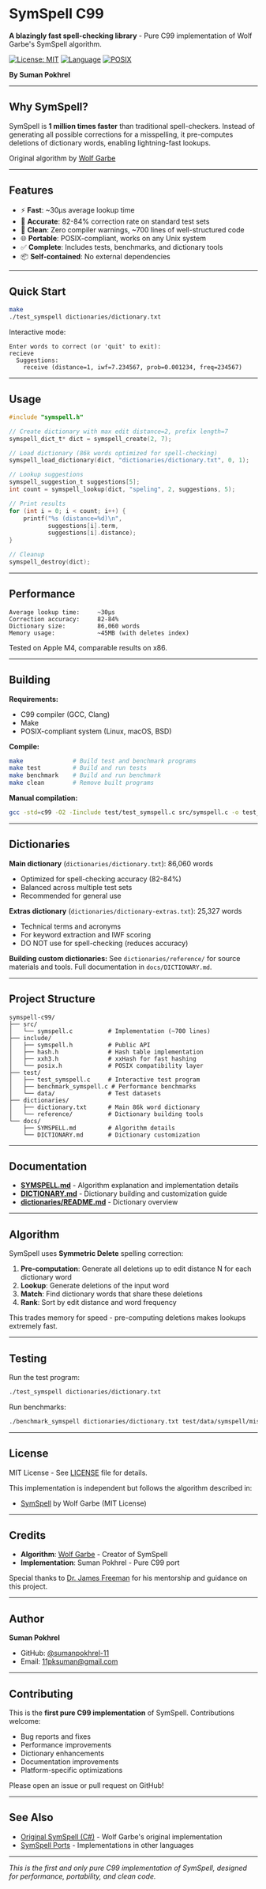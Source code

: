 # SymSpell C99

**A blazingly fast spell-checking library** - Pure C99 implementation of Wolf Garbe's SymSpell algorithm.

[![License: MIT](https://img.shields.io/badge/License-MIT-yellow.svg)](https://opensource.org/licenses/MIT)
[![Language](https://img.shields.io/badge/language-C99-blue.svg)](https://en.wikipedia.org/wiki/C99)
[![POSIX](https://img.shields.io/badge/POSIX-compliant-green.svg)](https://en.wikipedia.org/wiki/POSIX)

**By Suman Pokhrel**

---

## Why SymSpell?

SymSpell is **1 million times faster** than traditional spell-checkers. Instead of generating all possible corrections for a misspelling, it pre-computes deletions of dictionary words, enabling lightning-fast lookups.

Original algorithm by [Wolf Garbe](https://github.com/wolfgarbe/SymSpell)

---

## Features

- ⚡ **Fast**: ~30µs average lookup time
- 🎯 **Accurate**: 82-84% correction rate on standard test sets
- 🧹 **Clean**: Zero compiler warnings, ~700 lines of well-structured code
- 🌐 **Portable**: POSIX-compliant, works on any Unix system
- ✅ **Complete**: Includes tests, benchmarks, and dictionary tools
- 📦 **Self-contained**: No external dependencies

---

## Quick Start
```bash
make
./test_symspell dictionaries/dictionary.txt
```

Interactive mode:
```
Enter words to correct (or 'quit' to exit):
recieve
  Suggestions:
    receive (distance=1, iwf=7.234567, prob=0.001234, freq=234567)
```

---

## Usage
```c
#include "symspell.h"

// Create dictionary with max edit distance=2, prefix length=7
symspell_dict_t* dict = symspell_create(2, 7);

// Load dictionary (86k words optimized for spell-checking)
symspell_load_dictionary(dict, "dictionaries/dictionary.txt", 0, 1);

// Lookup suggestions
symspell_suggestion_t suggestions[5];
int count = symspell_lookup(dict, "speling", 2, suggestions, 5);

// Print results
for (int i = 0; i < count; i++) {
    printf("%s (distance=%d)\n", 
           suggestions[i].term, 
           suggestions[i].distance);
}

// Cleanup
symspell_destroy(dict);
```

---

## Performance
```
Average lookup time:     ~30µs
Correction accuracy:     82-84%
Dictionary size:         86,060 words
Memory usage:            ~45MB (with deletes index)
```

Tested on Apple M4, comparable results on x86.

---

## Building

**Requirements:**
- C99 compiler (GCC, Clang)
- Make
- POSIX-compliant system (Linux, macOS, BSD)

**Compile:**
```bash
make              # Build test and benchmark programs
make test         # Build and run tests
make benchmark    # Build and run benchmark
make clean        # Remove built programs
```

**Manual compilation:**
```bash
gcc -std=c99 -O2 -Iinclude test/test_symspell.c src/symspell.c -o test_symspell
```

---

## Dictionaries

**Main dictionary** (`dictionaries/dictionary.txt`): 86,060 words
- Optimized for spell-checking accuracy (82-84%)
- Balanced across multiple test sets
- Recommended for general use

**Extras dictionary** (`dictionaries/dictionary-extras.txt`): 25,327 words
- Technical terms and acronyms
- For keyword extraction and IWF scoring
- DO NOT use for spell-checking (reduces accuracy)

**Building custom dictionaries:**
See `dictionaries/reference/` for source materials and tools.
Full documentation in `docs/DICTIONARY.md`.

---

## Project Structure
```
symspell-c99/
├── src/
│   └── symspell.c          # Implementation (~700 lines)
├── include/
│   ├── symspell.h          # Public API
│   ├── hash.h              # Hash table implementation
│   ├── xxh3.h              # xxHash for fast hashing
│   └── posix.h             # POSIX compatibility layer
├── test/
│   ├── test_symspell.c     # Interactive test program
│   ├── benchmark_symspell.c # Performance benchmarks
│   └── data/               # Test datasets
├── dictionaries/
│   ├── dictionary.txt      # Main 86k word dictionary
│   └── reference/          # Dictionary building tools
└── docs/
    ├── SYMSPELL.md         # Algorithm details
    └── DICTIONARY.md       # Dictionary customization
```

---

## Documentation

- **[SYMSPELL.md](docs/SYMSPELL.md)** - Algorithm explanation and implementation details
- **[DICTIONARY.md](docs/DICTIONARY.md)** - Dictionary building and customization guide
- **[dictionaries/README.md](dictionaries/README.md)** - Dictionary overview

---

## Algorithm

SymSpell uses **Symmetric Delete** spelling correction:

1. **Pre-computation**: Generate all deletions up to edit distance N for each dictionary word
2. **Lookup**: Generate deletions of the input word
3. **Match**: Find dictionary words that share these deletions
4. **Rank**: Sort by edit distance and word frequency

This trades memory for speed - pre-computing deletions makes lookups extremely fast.

---

## Testing

Run the test program:
```bash
./test_symspell dictionaries/dictionary.txt
```

Run benchmarks:
```bash
./benchmark_symspell dictionaries/dictionary.txt test/data/symspell/misspellings/misspell-codespell.txt
```

---

## License

MIT License - See [LICENSE](LICENSE) file for details.

This implementation is independent but follows the algorithm described in:
- [SymSpell](https://github.com/wolfgarbe/SymSpell) by Wolf Garbe (MIT License)

---

## Credits

- **Algorithm**: [Wolf Garbe](https://github.com/wolfgarbe) - Creator of SymSpell
- **Implementation**: Suman Pokhrel - Pure C99 port

Special thanks to [Dr. James Freeman](https://github.com/tachyon-ii) for his mentorship and guidance on this project.

---

## Author

**Suman Pokhrel**

- GitHub: [@sumanpokhrel-11](https://github.com/sumanpokhrel-11)
- Email: 11pksuman@gmail.com

---

## Contributing

This is the **first pure C99 implementation** of SymSpell. Contributions welcome:

- Bug reports and fixes
- Performance improvements
- Dictionary enhancements
- Documentation improvements
- Platform-specific optimizations

Please open an issue or pull request on GitHub!

---

## See Also

- [Original SymSpell (C#)](https://github.com/wolfgarbe/SymSpell) - Wolf Garbe's original implementation
- [SymSpell Ports](https://github.com/wolfgarbe/SymSpell#ports) - Implementations in other languages

---

*This is the first and only pure C99 implementation of SymSpell, designed for performance, portability, and clean code.*
